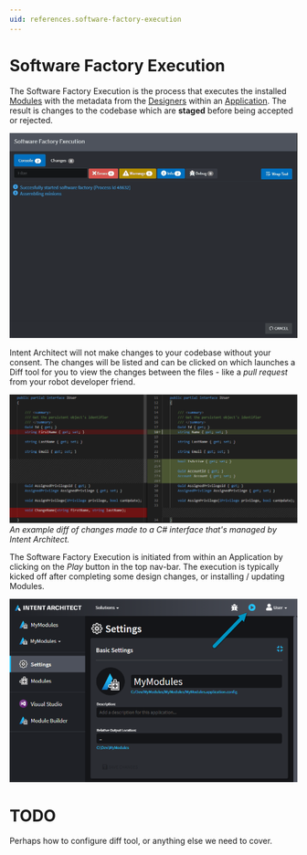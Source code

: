 ```yaml
---
uid: references.software-factory-execution
---
```

# Software Factory Execution

The Software Factory Execution is the process that executes the installed [Modules](xref:references.modules) with the metadata from the [Designers](xref:references.designers) within an [Application](xref:references.applications). The result is changes to the codebase which are **staged** before being accepted or rejected.

![Software Factory Execution](images/software-factory-execution.gif)

Intent Architect will not make changes to your codebase without your consent. The changes will be listed and can be clicked on which launches a Diff tool for you to view the changes between the files - like a _pull request_ from your robot developer friend.

![Diff Example](images/diff-example.png)
_An example diff of changes made to a C# interface that's managed by Intent Architect._

The Software Factory Execution is initiated from within an Application by clicking on the _Play_ button in the top nav-bar. The execution is typically kicked off after completing some design changes, or installing / updating Modules.

![Play Button](images/play-button.png)

# TODO

Perhaps how to configure diff tool, or anything else we need to cover.
